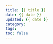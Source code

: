 ```yaml
---
title: {{ title }}
date: {{ date }}
updated: {{ date }}
category: 
tags:
toc: false
---
```

<!-- omit in toc -->

<!-- more -->